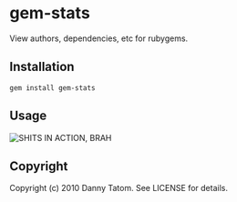 # gem-stats

View authors, dependencies, etc for rubygems.

## Installation

    gem install gem-stats

## Usage

![SHITS IN ACTION, BRAH](http://i.imgur.com/VdXvw.png)

## Copyright

Copyright (c) 2010 Danny Tatom. See LICENSE for details.
